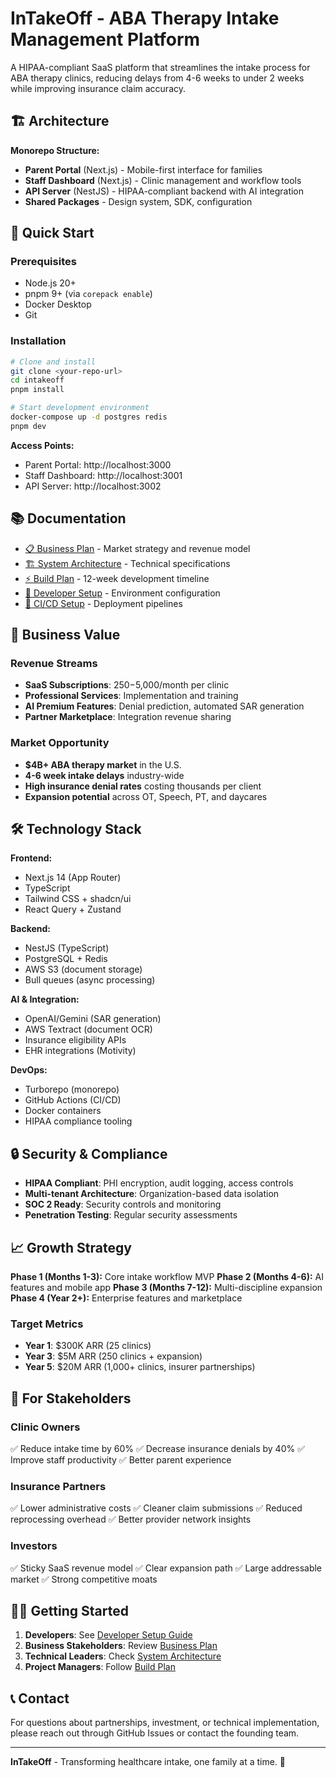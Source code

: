 # InTakeOff - ABA Therapy Intake Management Platform

A HIPAA-compliant SaaS platform that streamlines the intake process for ABA therapy clinics, reducing delays from 4-6 weeks to under 2 weeks while improving insurance claim accuracy.

## 🏗️ Architecture

**Monorepo Structure:**
- **Parent Portal** (Next.js) - Mobile-first interface for families
- **Staff Dashboard** (Next.js) - Clinic management and workflow tools
- **API Server** (NestJS) - HIPAA-compliant backend with AI integration
- **Shared Packages** - Design system, SDK, configuration

## 🚀 Quick Start

### Prerequisites
- Node.js 20+
- pnpm 9+ (via `corepack enable`)
- Docker Desktop
- Git

### Installation
```bash
# Clone and install
git clone <your-repo-url>
cd intakeoff
pnpm install

# Start development environment
docker-compose up -d postgres redis
pnpm dev
```

**Access Points:**
- Parent Portal: http://localhost:3000
- Staff Dashboard: http://localhost:3001
- API Server: http://localhost:3002

## 📚 Documentation

- [📋 Business Plan](docs/business-plan.md) - Market strategy and revenue model
- [🏗️ System Architecture](docs/system-architecture.md) - Technical specifications
- [⚡ Build Plan](docs/build-plan.md) - 12-week development timeline
- [🔧 Developer Setup](docs/dev-setup.md) - Environment configuration
- [🚀 CI/CD Setup](docs/ci-cd-setup.md) - Deployment pipelines

## 💼 Business Value

### Revenue Streams
- **SaaS Subscriptions**: $250-$5,000/month per clinic
- **Professional Services**: Implementation and training
- **AI Premium Features**: Denial prediction, automated SAR generation
- **Partner Marketplace**: Integration revenue sharing

### Market Opportunity
- **$4B+ ABA therapy market** in the U.S.
- **4-6 week intake delays** industry-wide
- **High insurance denial rates** costing thousands per client
- **Expansion potential** across OT, Speech, PT, and daycares

## 🛠️ Technology Stack

**Frontend:**
- Next.js 14 (App Router)
- TypeScript
- Tailwind CSS + shadcn/ui
- React Query + Zustand

**Backend:**
- NestJS (TypeScript)
- PostgreSQL + Redis
- AWS S3 (document storage)
- Bull queues (async processing)

**AI & Integration:**
- OpenAI/Gemini (SAR generation)
- AWS Textract (document OCR)
- Insurance eligibility APIs
- EHR integrations (Motivity)

**DevOps:**
- Turborepo (monorepo)
- GitHub Actions (CI/CD)
- Docker containers
- HIPAA compliance tooling

## 🔒 Security & Compliance

- **HIPAA Compliant**: PHI encryption, audit logging, access controls
- **Multi-tenant Architecture**: Organization-based data isolation
- **SOC 2 Ready**: Security controls and monitoring
- **Penetration Testing**: Regular security assessments

## 📈 Growth Strategy

**Phase 1 (Months 1-3):** Core intake workflow MVP
**Phase 2 (Months 4-6):** AI features and mobile app
**Phase 3 (Months 7-12):** Multi-discipline expansion
**Phase 4 (Year 2+):** Enterprise features and marketplace

### Target Metrics
- **Year 1**: $300K ARR (25 clinics)
- **Year 3**: $5M ARR (250 clinics + expansion)
- **Year 5**: $20M ARR (1,000+ clinics, insurer partnerships)

## 🤝 For Stakeholders

### Clinic Owners
✅ Reduce intake time by 60%
✅ Decrease insurance denials by 40%
✅ Improve staff productivity
✅ Better parent experience

### Insurance Partners
✅ Lower administrative costs
✅ Cleaner claim submissions
✅ Reduced reprocessing overhead
✅ Better provider network insights

### Investors
✅ Sticky SaaS revenue model
✅ Clear expansion path
✅ Large addressable market
✅ Strong competitive moats

## 🏃‍♂️ Getting Started

1. **Developers**: See [Developer Setup Guide](docs/dev-setup.md)
2. **Business Stakeholders**: Review [Business Plan](docs/business-plan.md)
3. **Technical Leaders**: Check [System Architecture](docs/system-architecture.md)
4. **Project Managers**: Follow [Build Plan](docs/build-plan.md)

## 📞 Contact

For questions about partnerships, investment, or technical implementation, please reach out through GitHub Issues or contact the founding team.

---

**InTakeOff** - Transforming healthcare intake, one family at a time. 🚀
